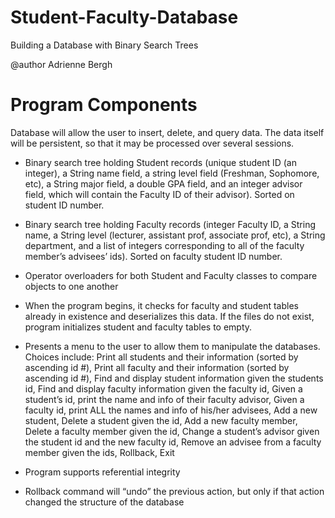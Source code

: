 # Student-Faculty-Database
Building a Database with Binary Search Trees

@author Adrienne Bergh

# Program Components
Database will allow the user to insert, delete, and query data. The data itself will be persistent, so that it may be processed over several sessions.

- Binary search tree holding Student records (unique student ID (an integer), a String name field, a string level field (Freshman, Sophomore, etc), a String major field, a double GPA field, and an integer advisor field, which will contain the Faculty ID of their advisor). Sorted on student ID number.
- Binary search tree holding Faculty records (integer Faculty ID, a String name, a String level (lecturer, assistant prof, associate prof, etc), a String department, and a list of integers corresponding to all of the faculty member’s advisees’ ids). Sorted on faculty student ID number.
- Operator overloaders for both Student and Faculty classes to compare objects to one another
- When the program begins, it checks for faculty and student tables already in existence and deserializes this data. If the files do not exist, program initializes student and faculty tables to empty.


- Presents a menu to the user to allow them to manipulate the databases. Choices include: Print all students and their information (sorted by ascending id #), Print all faculty and their information (sorted by ascending id #), Find and display student information given the students id, Find and display faculty information given the faculty id, Given a student’s id, print the name and info of their faculty advisor, Given a faculty id, print ALL the names and info of his/her advisees, Add a new student, Delete a student given the id, Add a new faculty member, Delete a faculty member given the id, Change a student’s advisor given the student id and the new faculty id, Remove an advisee from a faculty member given the ids, Rollback, Exit
- Program supports referential integrity
- Rollback command will “undo” the previous action, but only if that action changed the structure of the database
